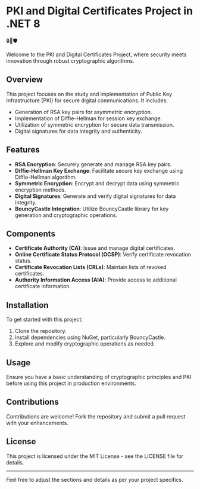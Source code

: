 # PKI and Digital Certificates Project in .NET 8

🔒🔑🛡️

Welcome to the PKI and Digital Certificates Project, where security meets innovation through robust cryptographic algorithms.

## Overview

This project focuses on the study and implementation of Public Key Infrastructure (PKI) for secure digital communications. It includes:

- Generation of RSA key pairs for asymmetric encryption.
- Implementation of Diffie-Hellman for session key exchange.
- Utilization of symmetric encryption for secure data transmission.
- Digital signatures for data integrity and authenticity.

## Features

- **RSA Encryption**: Securely generate and manage RSA key pairs.
- **Diffie-Hellman Key Exchange**: Facilitate secure key exchange using Diffie-Hellman algorithm.
- **Symmetric Encryption**: Encrypt and decrypt data using symmetric encryption methods.
- **Digital Signatures**: Generate and verify digital signatures for data integrity.
- **BouncyCastle Integration**: Utilize BouncyCastle library for key generation and cryptographic operations.

## Components

- **Certificate Authority (CA)**: Issue and manage digital certificates.
- **Online Certificate Status Protocol (OCSP)**: Verify certificate revocation status.
- **Certificate Revocation Lists (CRLs)**: Maintain lists of revoked certificates.
- **Authority Information Access (AIA)**: Provide access to additional certificate information.

## Installation

To get started with this project:

1. Clone the repository.
2. Install dependencies using NuGet, particularly BouncyCastle.
3. Explore and modify cryptographic operations as needed.

## Usage

Ensure you have a basic understanding of cryptographic principles and PKI before using this project in production environments.

## Contributions

Contributions are welcome! Fork the repository and submit a pull request with your enhancements.

## License

This project is licensed under the MIT License - see the LICENSE file for details.

---

Feel free to adjust the sections and details as per your project specifics.